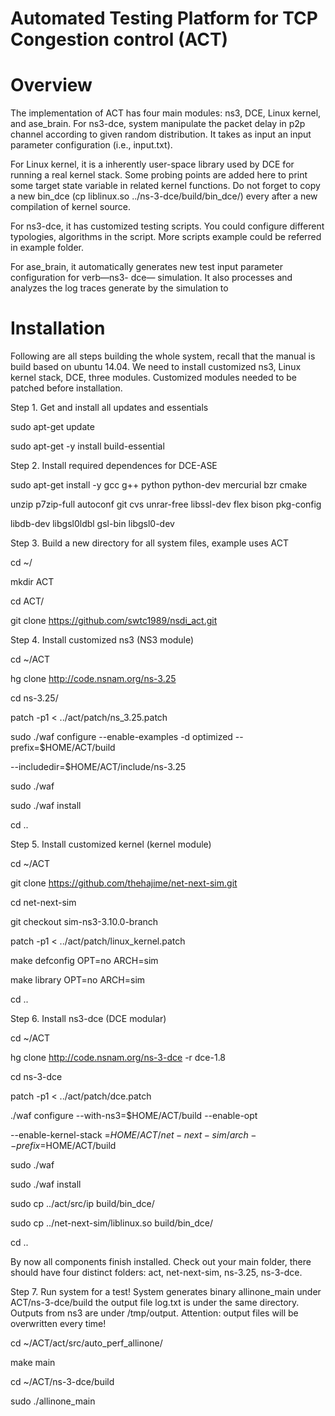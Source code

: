 # Automated Testing Platform for TCP Congestion control (ACT)

# Overview
The implementation of ACT has four main modules: ns3, DCE, Linux kernel, and ase_brain.
For ns3-dce, system manipulate the packet delay in p2p channel according to given random
distribution. It takes as input an input parameter configuration (i.e., input.txt).

For Linux kernel, it is a inherently user-space library used by DCE for running a real kernel
stack. Some probing points are added here to print some target state variable in related kernel functions. Do not forget to copy a new bin_dce (cp liblinux.so ../ns-3-dce/build/bin_dce/)
every after a new compilation of kernel source.

For ns3-dce, it has customized testing scripts. You could configure different typologies, algorithms in the script. More scripts example could be referred in example folder.

For ase_brain, it automatically generates new test input parameter configuration for verb—ns3-
dce— simulation. It also processes and analyzes the log traces generate by the simulation to


# Installation
Following are all steps building the whole system, recall that the manual is build based on
ubuntu 14.04. We need to install customized ns3, Linux kernel stack, DCE, three modules.
Customized modules needed to be patched before installation.

Step 1. Get and install all updates and essentials

sudo apt-get update

sudo apt-get -y install build-essential

Step 2. Install required dependences for DCE-ASE

sudo apt-get install -y gcc g++ python python-dev mercurial bzr cmake 

unzip p7zip-full autoconf git cvs unrar-free libssl-dev flex bison pkg-config 

libdb-dev libgsl0ldbl gsl-bin libgsl0-dev

Step 3. Build a new directory for all system files, example uses ACT

cd ~/

mkdir ACT

cd ACT/

git clone https://github.com/swtc1989/nsdi_act.git

Step 4. Install customized ns3 (NS3 module)

cd ~/ACT

hg clone http://code.nsnam.org/ns-3.25

cd ns-3.25/

patch -p1 < ../act/patch/ns_3.25.patch

sudo ./waf configure --enable-examples -d optimized --prefix=$HOME/ACT/build 

--includedir=$HOME/ACT/include/ns-3.25

sudo ./waf

sudo ./waf install

cd ..

Step 5. Install customized kernel (kernel module)

cd ~/ACT

git clone https://github.com/thehajime/net-next-sim.git

cd net-next-sim

git checkout sim-ns3-3.10.0-branch

patch -p1 < ../act/patch/linux_kernel.patch

make defconfig OPT=no ARCH=sim

make library OPT=no ARCH=sim

cd ..

Step 6. Install ns3-dce (DCE modular)

cd ~/ACT

hg clone http://code.nsnam.org/ns-3-dce -r dce-1.8

cd ns-3-dce

patch -p1 < ../act/patch/dce.patch

./waf configure --with-ns3=$HOME/ACT/build --enable-opt

--enable-kernel-stack =$HOME/ACT/net-next-sim/arch --prefix=$HOME/ACT/build

sudo ./waf

sudo ./waf install

sudo cp ../act/src/ip build/bin_dce/

sudo cp ../net-next-sim/liblinux.so build/bin_dce/

cd ..

By now all components finish installed. Check out your main folder, there should
have four distinct folders: act, net-next-sim, ns-3.25, ns-3-dce.

Step 7. Run system for a test!
System generates binary allinone_main under ACT/ns-3-dce/build the output file log.txt 
is under the same directory. Outputs from ns3 are under /tmp/output.
Attention: output files will be overwritten every time!

cd ~/ACT/act/src/auto_perf_allinone/

make main

cd ~/ACT/ns-3-dce/build

sudo ./allinone_main
